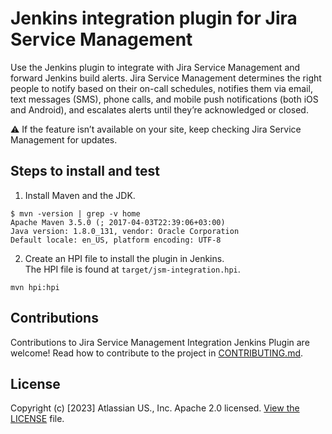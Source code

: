 # Jenkins integration plugin for Jira Service Management

Use the Jenkins plugin to integrate with Jira Service Management and forward Jenkins build alerts. Jira Service Management determines the right people to notify based on their on-call schedules, notifies them via email, text messages (SMS), phone calls, and mobile push notifications (both iOS and Android), and escalates alerts until they’re acknowledged or closed.

:warning: If the feature isn’t available on your site, keep checking Jira Service Management for updates.

## Steps to install and test
1. Install Maven and the JDK.
```
$ mvn -version | grep -v home
Apache Maven 3.5.0 (; 2017-04-03T22:39:06+03:00)
Java version: 1.8.0_131, vendor: Oracle Corporation
Default locale: en_US, platform encoding: UTF-8
```
2. Create an HPI file to install the plugin in Jenkins. <br>
The HPI file is found at `target/jsm-integration.hpi`.
```
mvn hpi:hpi
```

## Contributions
Contributions to Jira Service Management Integration Jenkins Plugin are welcome! Read how to contribute to the project in [CONTRIBUTING.md](CONTRIBUTING.md).

## License
Copyright (c) [2023] Atlassian US., Inc. Apache 2.0 licensed. [View the LICENSE](LICENSE) file.
